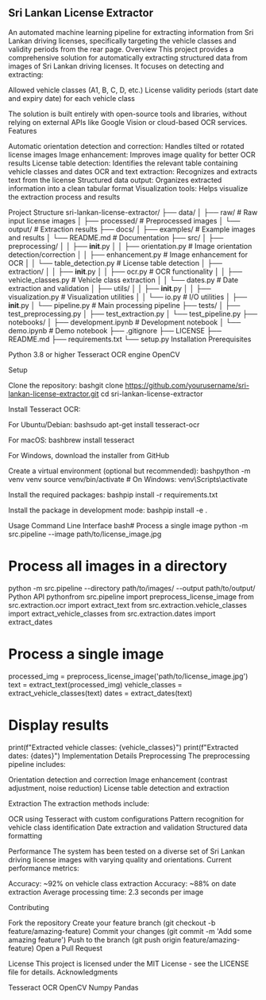 ## Sri Lankan License Extractor
An automated machine learning pipeline for extracting information from Sri Lankan driving licenses, specifically targeting the vehicle classes and validity periods from the rear page.
Overview
This project provides a comprehensive solution for automatically extracting structured data from images of Sri Lankan driving licenses. It focuses on detecting and extracting:

Allowed vehicle classes (A1, B, C, D, etc.)
License validity periods (start date and expiry date) for each vehicle class

The solution is built entirely with open-source tools and libraries, without relying on external APIs like Google Vision or cloud-based OCR services.
Features

Automatic orientation detection and correction: Handles tilted or rotated license images
Image enhancement: Improves image quality for better OCR results
License table detection: Identifies the relevant table containing vehicle classes and dates
OCR and text extraction: Recognizes and extracts text from the license
Structured data output: Organizes extracted information into a clean tabular format
Visualization tools: Helps visualize the extraction process and results

Project Structure
sri-lankan-license-extractor/
├── data/
│   ├── raw/                      # Raw input license images
│   ├── processed/                # Preprocessed images
│   └── output/                   # Extraction results
├── docs/
│   ├── examples/                 # Example images and results
│   └── README.md                 # Documentation
├── src/
│   ├── preprocessing/
│   │   ├── __init__.py
│   │   ├── orientation.py        # Image orientation detection/correction
│   │   ├── enhancement.py        # Image enhancement for OCR
│   │   └── table_detection.py    # License table detection
│   ├── extraction/
│   │   ├── __init__.py
│   │   ├── ocr.py                # OCR functionality
│   │   ├── vehicle_classes.py    # Vehicle class extraction
│   │   └── dates.py              # Date extraction and validation
│   ├── utils/
│   │   ├── __init__.py
│   │   ├── visualization.py      # Visualization utilities
│   │   └── io.py                 # I/O utilities
│   ├── __init__.py
│   └── pipeline.py               # Main processing pipeline
├── tests/
│   ├── test_preprocessing.py
│   ├── test_extraction.py
│   └── test_pipeline.py
├── notebooks/
│   ├── development.ipynb         # Development notebook
│   └── demo.ipynb                # Demo notebook
├── .gitignore
├── LICENSE
├── README.md
├── requirements.txt
└── setup.py
Installation
Prerequisites

Python 3.8 or higher
Tesseract OCR engine
OpenCV

Setup

Clone the repository:
bashgit clone https://github.com/yourusername/sri-lankan-license-extractor.git
cd sri-lankan-license-extractor

Install Tesseract OCR:

For Ubuntu/Debian:
bashsudo apt-get install tesseract-ocr

For macOS:
bashbrew install tesseract

For Windows, download the installer from GitHub


Create a virtual environment (optional but recommended):
bashpython -m venv venv
source venv/bin/activate  # On Windows: venv\Scripts\activate

Install the required packages:
bashpip install -r requirements.txt

Install the package in development mode:
bashpip install -e .


Usage
Command Line Interface
bash# Process a single image
python -m src.pipeline --image path/to/license_image.jpg

# Process all images in a directory
python -m src.pipeline --directory path/to/images/ --output path/to/output/
Python API
pythonfrom src.pipeline import preprocess_license_image
from src.extraction.ocr import extract_text
from src.extraction.vehicle_classes import extract_vehicle_classes
from src.extraction.dates import extract_dates

# Process a single image
processed_img = preprocess_license_image('path/to/license_image.jpg')
text = extract_text(processed_img)
vehicle_classes = extract_vehicle_classes(text)
dates = extract_dates(text)

# Display results
print(f"Extracted vehicle classes: {vehicle_classes}")
print(f"Extracted dates: {dates}")
Implementation Details
Preprocessing
The preprocessing pipeline includes:

Orientation detection and correction
Image enhancement (contrast adjustment, noise reduction)
License table detection and extraction

Extraction
The extraction methods include:

OCR using Tesseract with custom configurations
Pattern recognition for vehicle class identification
Date extraction and validation
Structured data formatting

Performance
The system has been tested on a diverse set of Sri Lankan driving license images with varying quality and orientations. Current performance metrics:

Accuracy: ~92% on vehicle class extraction
Accuracy: ~88% on date extraction
Average processing time: 2.3 seconds per image

Contributing

Fork the repository
Create your feature branch (git checkout -b feature/amazing-feature)
Commit your changes (git commit -m 'Add some amazing feature')
Push to the branch (git push origin feature/amazing-feature)
Open a Pull Request

License
This project is licensed under the MIT License - see the LICENSE file for details.
Acknowledgments

Tesseract OCR
OpenCV
Numpy
Pandas